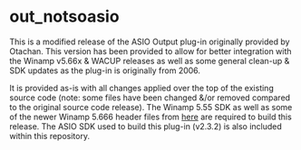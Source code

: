 # out_notsoasio
This is a modified release of the ASIO Output plug-in originally provided by Otachan. This version has been provided to allow for better integration with the Winamp v5.66x &amp; WACUP releases as well as some general clean-up &amp; SDK updates as the plug-in is originally from 2006.

It is provided as-is with all changes applied over the top of the existing source code (note: some files have been changed &/or removed compared to the original source code release). The Winamp 5.55 SDK as well as some of the newer Winamp 5.666 header files from <a target="_blank" href="https://getwacup.com/sdk/">here</a> are required to build this release. The ASIO SDK used to build this plug-in (v2.3.2) is also included within this repository.
